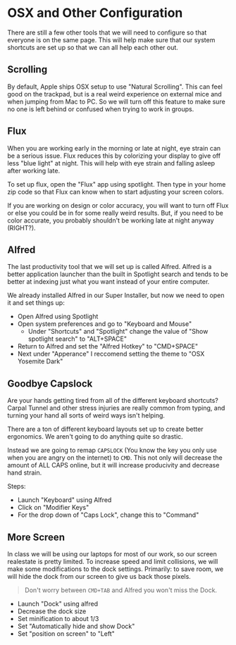 # OSX and Other Configuration

There are still a few other tools that we will need to configure so that everyone is on the same page.
This will help make sure that our system shortcuts are set up so that we can all help each other out.

## Scrolling

By default, Apple ships OSX setup to use "Natural Scrolling".
This can feel good on the trackpad, but is a real weird experience on external mice and when jumping from Mac to PC.
So we will turn off this feature to make sure no one is left behind or confused when trying to work in groups.

## Flux

When you are working early in the morning or late at night, eye strain can be a serious issue.
Flux reduces this by colorizing your display to give off less "blue light" at night.
This will help with eye strain and falling asleep after working late.

To set up flux, open the "Flux" app using spotlight.
Then type in your home zip code so that Flux can know when to start adjusting your screen colors.

If you are working on design or color accuracy, you will want to turn off Flux or else you could be in for some really weird results.
But, if you need to be color accurate, you probably shouldn't be working late at night anyway (RIGHT?).

## Alfred

The last productivity tool that we will set up is called Alfred.
Alfred is a better application launcher than the built in Spotlight search and tends to be better at indexing just what you want instead of your entire computer.

We already installed Alfred in our Super Installer, but now we need to open it and set things up:

- Open Alfred using Spotlight
- Open system preferences and go to "Keyboard and Mouse"
    - Under "Shortcuts" and "Spotlight" change the value of "Show spotlight search" to "ALT+SPACE"
- Return to Alfred and set the "Alfred Hotkey" to "CMD+SPACE"
- Next under "Apperance" I reccomend setting the theme to "OSX Yosemite Dark"

## Goodbye Capslock

Are your hands getting tired from all of the different keyboard shortcuts?
Carpal Tunnel and other stress injuries are really common from typing, and turning your hand all sorts of weird ways isn't helping.

There are a ton of different keyboard layouts set up to create better ergonomics.
We aren't going to do anything quite so drastic.

Instead we are going to remap `CAPSLOCK` (You know the key you only use when you are angry on the internet) to `CMD`.
This not only will decrease the amount of ALL CAPS online, but it will increase producivity and decrease hand strain.

Steps:

- Launch "Keyboard" using Alfred
- Click on "Modifier Keys"
- For the drop down of "Caps Lock", change this to "Command"

## More Screen

In class we will be using our laptops for most of our work, so our screen realestate is pretty limited.
To increase speed and limit collisions, we will make some modifications to the dock settings.
Primarily: to save room, we will hide the dock from our screen to give us back those pixels.

> Don't worry between `CMD+TAB` and Alfred you won't miss the Dock.

- Launch "Dock" using alfred
- Decrease the dock size
- Set minification to about 1/3
- Set "Automatically hide and show Dock"
- Set "position on screen" to "Left"
